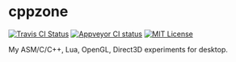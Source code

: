 # cppzone

[![Travis CI Status](https://travis-ci.org/proydakov/cppzone.svg?branch=master)](https://travis-ci.org/proydakov/cppzone)
[![Appveyor CI status](https://ci.appveyor.com/api/projects/status/github/proydakov/cppzone?svg=true)](https://ci.appveyor.com/project/proydakov/cppzone)
[![MIT License](https://img.shields.io/badge/license-MIT-blue.svg)](https://github.com/proydakov/cppzone/blob/master/COPYING)

My ASM/C/C++, Lua, OpenGL, Direct3D experiments for desktop.

